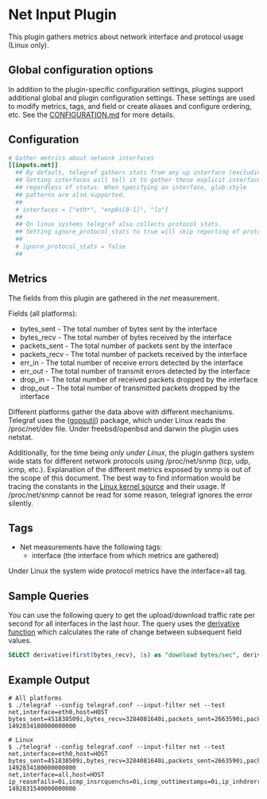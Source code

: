 # Net Input Plugin

This plugin gathers metrics about network interface and protocol usage (Linux
only).

## Global configuration options <!-- @/docs/includes/plugin_config.md -->

In addition to the plugin-specific configuration settings, plugins support
additional global and plugin configuration settings. These settings are used to
modify metrics, tags, and field or create aliases and configure ordering, etc.
See the [CONFIGURATION.md][CONFIGURATION.md] for more details.

[CONFIGURATION.md]: ../../../docs/CONFIGURATION.md

## Configuration

```toml @sample.conf
# Gather metrics about network interfaces
[[inputs.net]]
  ## By default, telegraf gathers stats from any up interface (excluding loopback)
  ## Setting interfaces will tell it to gather these explicit interfaces,
  ## regardless of status. When specifying an interface, glob-style
  ## patterns are also supported.
  ##
  # interfaces = ["eth*", "enp0s[0-1]", "lo"]
  ##
  ## On linux systems telegraf also collects protocol stats.
  ## Setting ignore_protocol_stats to true will skip reporting of protocol metrics.
  ##
  # ignore_protocol_stats = false
  ##
```

## Metrics

The fields from this plugin are gathered in the _net_ measurement.

Fields (all platforms):

* bytes_sent - The total number of bytes sent by the interface
* bytes_recv - The total number of bytes received by the interface
* packets_sent - The total number of packets sent by the interface
* packets_recv - The total number of packets received by the interface
* err_in - The total number of receive errors detected by the interface
* err_out - The total number of transmit errors detected by the interface
* drop_in - The total number of received packets dropped by the interface
* drop_out - The total number of transmitted packets dropped by the interface

Different platforms gather the data above with different mechanisms. Telegraf
uses the ([gopsutil](https://github.com/shirou/gopsutil)) package, which under
Linux reads the /proc/net/dev file.  Under freebsd/openbsd and darwin the plugin
uses netstat.

Additionally, for the time being _only under Linux_, the plugin gathers system
wide stats for different network protocols using /proc/net/snmp (tcp, udp, icmp,
etc.).  Explanation of the different metrics exposed by snmp is out of the scope
of this document. The best way to find information would be tracing the
constants in the [Linux kernel source][source] and their usage. If
/proc/net/snmp cannot be read for some reason, telegraf ignores the error
silently.

[source]: https://elixir.bootlin.com/linux/latest/source/net/ipv4/proc.c

## Tags

* Net measurements have the following tags:
  * interface (the interface from which metrics are gathered)

Under Linux the system wide protocol metrics have the interface=all tag.

## Sample Queries

You can use the following query to get the upload/download traffic rate per
second for all interfaces in the last hour. The query uses the [derivative
function][deriv] which calculates the rate of change between subsequent field
values.

[deriv]: https://docs.influxdata.com/influxdb/v1.2/query_language/functions#derivative

```sql
SELECT derivative(first(bytes_recv), 1s) as "download bytes/sec", derivative(first(bytes_sent), 1s) as "upload bytes/sec" FROM net WHERE time > now() - 1h AND interface != 'all' GROUP BY time(10s), interface fill(0);
```

## Example Output

```shell
# All platforms
$ ./telegraf --config telegraf.conf --input-filter net --test
net,interface=eth0,host=HOST bytes_sent=451838509i,bytes_recv=3284081640i,packets_sent=2663590i,packets_recv=3585442i,err_in=0i,err_out=0i,drop_in=4i,drop_out=0i 1492834180000000000
```

```shell
# Linux
$ ./telegraf --config telegraf.conf --input-filter net --test
net,interface=eth0,host=HOST bytes_sent=451838509i,bytes_recv=3284081640i,packets_sent=2663590i,packets_recv=3585442i,err_in=0i,err_out=0i,drop_in=4i,drop_out=0i 1492834180000000000
net,interface=all,host=HOST ip_reasmfails=0i,icmp_insrcquenchs=0i,icmp_outtimestamps=0i,ip_inhdrerrors=0i,ip_inunknownprotos=0i,icmp_intimeexcds=10i,icmp_outaddrmasks=0i,icmp_indestunreachs=11005i,icmpmsg_outtype0=6i,tcp_retranssegs=14669i,udplite_outdatagrams=0i,ip_reasmtimeout=0i,ip_outnoroutes=2577i,ip_inaddrerrors=186i,icmp_outaddrmaskreps=0i,tcp_incsumerrors=0i,tcp_activeopens=55965i,ip_reasmoks=0i,icmp_inechos=6i,icmp_outdestunreachs=9417i,ip_reasmreqds=0i,icmp_outtimestampreps=0i,tcp_rtoalgorithm=1i,icmpmsg_intype3=11005i,icmpmsg_outtype69=129i,tcp_outsegs=2777459i,udplite_rcvbuferrors=0i,ip_fragoks=0i,icmp_inmsgs=13398i,icmp_outerrors=0i,tcp_outrsts=14951i,udplite_noports=0i,icmp_outmsgs=11517i,icmp_outechoreps=6i,icmpmsg_intype11=10i,icmp_inparmprobs=0i,ip_forwdatagrams=0i,icmp_inechoreps=1909i,icmp_outredirects=0i,icmp_intimestampreps=0i,icmpmsg_intype5=468i,tcp_rtomax=120000i,tcp_maxconn=-1i,ip_fragcreates=0i,ip_fragfails=0i,icmp_inredirects=468i,icmp_outtimeexcds=0i,icmp_outechos=1965i,icmp_inaddrmasks=0i,tcp_inerrs=389i,tcp_rtomin=200i,ip_defaultttl=64i,ip_outrequests=3366408i,ip_forwarding=2i,udp_incsumerrors=0i,udp_indatagrams=522136i,udplite_incsumerrors=0i,ip_outdiscards=871i,icmp_inerrors=958i,icmp_outsrcquenchs=0i,icmpmsg_intype0=1909i,tcp_insegs=3580226i,udp_outdatagrams=577265i,udp_rcvbuferrors=0i,udplite_sndbuferrors=0i,icmp_incsumerrors=0i,icmp_outparmprobs=0i,icmpmsg_outtype3=9417i,tcp_attemptfails=2652i,udplite_inerrors=0i,udplite_indatagrams=0i,ip_inreceives=4172969i,icmpmsg_outtype8=1965i,tcp_currestab=59i,udp_noports=5961i,ip_indelivers=4099279i,ip_indiscards=0i,tcp_estabresets=5818i,udp_sndbuferrors=3i,icmp_intimestamps=0i,icmpmsg_intype8=6i,udp_inerrors=0i,icmp_inaddrmaskreps=0i,tcp_passiveopens=452i 1492831540000000000
```
